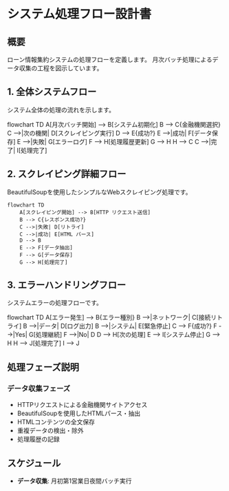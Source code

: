 # システム処理フロー設計書

## 概要

ローン情報集約システムの処理フローを定義します。
月次バッチ処理によるデータ収集の工程を図示しています。

## 1. 全体システムフロー

システム全体の処理の流れを示します。


flowchart TD
    A[月次バッチ開始] --> B[システム初期化]
    B --> C{金融機関選択}
    C -->|次の機関| D[スクレイピング実行]
    D --> E{成功?}
    E -->|成功| F[データ保存]
    E -->|失敗| G[エラーログ]
    F --> H[処理履歴更新]
    G --> H
    H --> C
    C -->|完了| I[処理完了]



## 2. スクレイピング詳細フロー

BeautifulSoupを使用したシンプルなWebスクレイピング処理です。


```mermaid
flowchart TD
    A[スクレイピング開始] --> B[HTTP リクエスト送信]
    B --> C{レスポンス成功?}
    C -->|失敗| D[リトライ]
    C -->|成功| E[HTML パース]
    D --> B
    E --> F[データ抽出]
    F --> G[データ保存]
    G --> H[処理完了]
```


## 3. エラーハンドリングフロー

システムエラーの処理フローです。


flowchart TD
    A[エラー発生] --> B{エラー種別}
    B -->|ネットワーク| C[接続リトライ]
    B -->|データ| D[ログ出力]
    B -->|システム| E[緊急停止]
    C --> F{成功?}
    F -->|Yes| G[処理継続]
    F -->|No| D
    D --> H[次の処理]
    E --> I[システム停止]
    G --> H
    H --> J[処理完了]
    I --> J


## 処理フェーズ説明

### データ収集フェーズ
- HTTPリクエストによる金融機関サイトアクセス
- BeautifulSoupを使用したHTMLパース・抽出
- HTMLコンテンツの全文保存
- 重複データの検出・除外
- 処理履歴の記録

## スケジュール

- **データ収集**: 月初第1営業日夜間バッチ実行